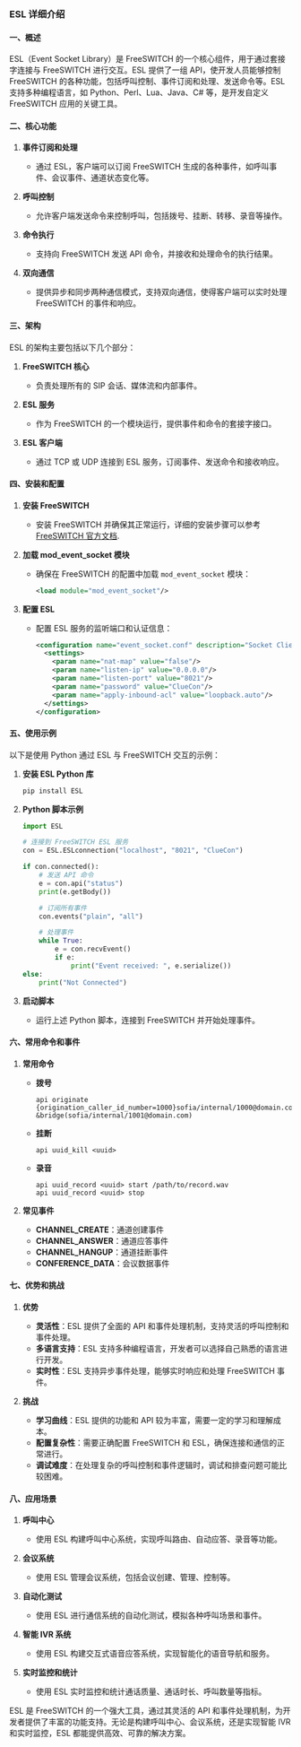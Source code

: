 ### ESL 详细介绍

#### 一、概述

ESL（Event Socket Library）是 FreeSWITCH 的一个核心组件，用于通过套接字连接与 FreeSWITCH 进行交互。ESL 提供了一组 API，使开发人员能够控制 FreeSWITCH 的各种功能，包括呼叫控制、事件订阅和处理、发送命令等。ESL 支持多种编程语言，如 Python、Perl、Lua、Java、C# 等，是开发自定义 FreeSWITCH 应用的关键工具。

#### 二、核心功能

1. **事件订阅和处理**
   - 通过 ESL，客户端可以订阅 FreeSWITCH 生成的各种事件，如呼叫事件、会议事件、通道状态变化等。

2. **呼叫控制**
   - 允许客户端发送命令来控制呼叫，包括拨号、挂断、转移、录音等操作。

3. **命令执行**
   - 支持向 FreeSWITCH 发送 API 命令，并接收和处理命令的执行结果。

4. **双向通信**
   - 提供异步和同步两种通信模式，支持双向通信，使得客户端可以实时处理 FreeSWITCH 的事件和响应。

#### 三、架构

ESL 的架构主要包括以下几个部分：

1. **FreeSWITCH 核心**
   - 负责处理所有的 SIP 会话、媒体流和内部事件。

2. **ESL 服务**
   - 作为 FreeSWITCH 的一个模块运行，提供事件和命令的套接字接口。

3. **ESL 客户端**
   - 通过 TCP 或 UDP 连接到 ESL 服务，订阅事件、发送命令和接收响应。

#### 四、安装和配置

1. **安装 FreeSWITCH**
   - 安装 FreeSWITCH 并确保其正常运行，详细的安装步骤可以参考 [FreeSWITCH 官方文档](https://freeswitch.org/confluence/display/FREESWITCH/Installation).

2. **加载 mod_event_socket 模块**
   - 确保在 FreeSWITCH 的配置中加载 `mod_event_socket` 模块：
     ```xml
     <load module="mod_event_socket"/>
     ```

3. **配置 ESL**
   - 配置 ESL 服务的监听端口和认证信息：
     ```xml
     <configuration name="event_socket.conf" description="Socket Client">
       <settings>
         <param name="nat-map" value="false"/>
         <param name="listen-ip" value="0.0.0.0"/>
         <param name="listen-port" value="8021"/>
         <param name="password" value="ClueCon"/>
         <param name="apply-inbound-acl" value="loopback.auto"/>
       </settings>
     </configuration>
     ```

#### 五、使用示例

以下是使用 Python 通过 ESL 与 FreeSWITCH 交互的示例：

1. **安装 ESL Python 库**
   ```bash
   pip install ESL
   ```

2. **Python 脚本示例**
   ```python
   import ESL
   
   # 连接到 FreeSWITCH ESL 服务
   con = ESL.ESLconnection("localhost", "8021", "ClueCon")
   
   if con.connected():
       # 发送 API 命令
       e = con.api("status")
       print(e.getBody())
   
       # 订阅所有事件
       con.events("plain", "all")
   
       # 处理事件
       while True:
           e = con.recvEvent()
           if e:
               print("Event received: ", e.serialize())
   else:
       print("Not Connected")
   ```

3. **启动脚本**
   - 运行上述 Python 脚本，连接到 FreeSWITCH 并开始处理事件。

#### 六、常用命令和事件

1. **常用命令**
   - **拨号**
     ```plaintext
     api originate {origination_caller_id_number=1000}sofia/internal/1000@domain.com &bridge(sofia/internal/1001@domain.com)
     ```
   - **挂断**
     ```plaintext
     api uuid_kill <uuid>
     ```
   - **录音**
     ```plaintext
     api uuid_record <uuid> start /path/to/record.wav
     api uuid_record <uuid> stop
     ```

2. **常见事件**
   - **CHANNEL_CREATE**：通道创建事件
   - **CHANNEL_ANSWER**：通道应答事件
   - **CHANNEL_HANGUP**：通道挂断事件
   - **CONFERENCE_DATA**：会议数据事件

#### 七、优势和挑战

1. **优势**
   - **灵活性**：ESL 提供了全面的 API 和事件处理机制，支持灵活的呼叫控制和事件处理。
   - **多语言支持**：ESL 支持多种编程语言，开发者可以选择自己熟悉的语言进行开发。
   - **实时性**：ESL 支持异步事件处理，能够实时响应和处理 FreeSWITCH 事件。

2. **挑战**
   - **学习曲线**：ESL 提供的功能和 API 较为丰富，需要一定的学习和理解成本。
   - **配置复杂性**：需要正确配置 FreeSWITCH 和 ESL，确保连接和通信的正常进行。
   - **调试难度**：在处理复杂的呼叫控制和事件逻辑时，调试和排查问题可能比较困难。

#### 八、应用场景

1. **呼叫中心**
   - 使用 ESL 构建呼叫中心系统，实现呼叫路由、自动应答、录音等功能。

2. **会议系统**
   - 使用 ESL 管理会议系统，包括会议创建、管理、控制等。

3. **自动化测试**
   - 使用 ESL 进行通信系统的自动化测试，模拟各种呼叫场景和事件。

4. **智能 IVR 系统**
   - 使用 ESL 构建交互式语音应答系统，实现智能化的语音导航和服务。

5. **实时监控和统计**
   - 使用 ESL 实时监控和统计通话质量、通话时长、呼叫数量等指标。

ESL 是 FreeSWITCH 的一个强大工具，通过其灵活的 API 和事件处理机制，为开发者提供了丰富的功能支持。无论是构建呼叫中心、会议系统，还是实现智能 IVR 和实时监控，ESL 都能提供高效、可靠的解决方案。